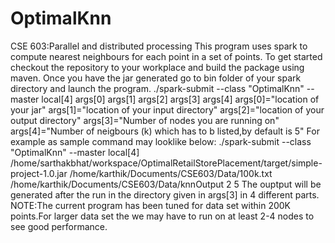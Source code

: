 # OptimalKnn
CSE 603:Parallel and distributed processing This program uses spark to compute nearest neighbours for each point in a set of points. To get started checkout the repository to your workplace and build the package using maven. Once you have the jar generated go to bin folder of your spark directory and launch the program.
./spark-submit --class "OptimalKnn" --master local[4] args[0] args[1] args[2] args[3] args[4]
args[0]="location of your jar" args[1]="location of your input directory" args[2]="location of your output directory" args[3]="Number of nodes you are running on" args[4]="Number of neigbours (k) which has to b listed,by default is 5"
For example as sample command may looklike below: ./spark-submit --class "OptimalKnn" --master local[4] /home/sarthakbhat/workspace/OptimalRetailStorePlacement/target/simple-project-1.0.jar /home/karthik/Documents/CSE603/Data/100k.txt /home/karthik/Documents/CSE603/Data/knnOutput 2 5
The ouptput will be generated after the run in the directory given in args[3] in 4 different parts.
NOTE:The current program has been tuned for data set within 200K points.For larger data set the we may have to run on at least 2-4 nodes to see good performance.
